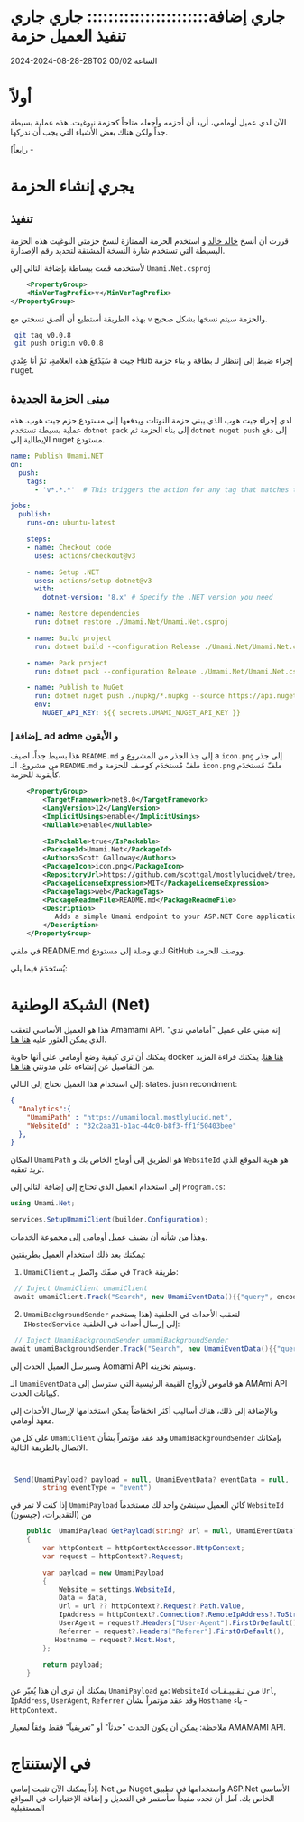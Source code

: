 # جاري إضافة::::::::::::::::::::::: جاري جاري تنفيذ العميل حزمة

<!--category-- ASP.NET, Umami, Nuget -->
<datetime class="hidden">2024-2024-08-28-28T02 الساعة 00/02</datetime>

# أولاً

الآن لدي عميل أومامي، أريد أن أحزمه وأجعله متاحاً كحزمة نيوغيت. هذه عملية بسيطة جداً ولكن هناك بعض الأشياء التي يجب أن ندركها.

[رابعاً -

# يجري إنشاء الحزمة

## تنفيذ

قررت أن أنسخ [خالد خالد](https://khalidabuhakmeh.com/) و استخدم الحزمة الممتازة لنسخ حزمتي النوغيت هذه الحزمة البسيطة التي تستخدم شارة النسخة المشتقة لتحديد رقم الإصدارة.

لأستخدمه قمت ببساطة بإضافة التالي إلى `Umami.Net.csproj` 

```xml
    <PropertyGroup>
    <MinVerTagPrefix>v</MinVerTagPrefix>
</PropertyGroup>
```

بهذه الطريقة أستطيع أن ألصق نسختي مع `v` والحزمة سيتم نسخها بشكل صحيح.

```bash
 git tag v0.0.8       
 git push origin v0.0.8

```

سَيَدْفعُ هذه العلامةِ، ثمّ أنا عِنْدي a جيت Hub إجراء ضبط إلى إنتظار لـ بطاقة و بناء حزمة nuget.

## مبنى الحزمة الجديدة

لدي إجراء جيت هوب الذي يبني حزمة النوتات ويدفعها إلى مستودع حزم جيت هوب. هذه عملية بسيطة تستخدم `dotnet pack` إلى بناء الحزمة ثم `dotnet nuget push` إلى دفع الإيطالية إلى nuget مستودع.

```yaml
name: Publish Umami.NET
on:
  push:
    tags:
      - 'v*.*.*'  # This triggers the action for any tag that matches the pattern v1.0.0, v2.1.3, etc.

jobs:
  publish:
    runs-on: ubuntu-latest

    steps:
    - name: Checkout code
      uses: actions/checkout@v3

    - name: Setup .NET
      uses: actions/setup-dotnet@v3
      with:
        dotnet-version: '8.x' # Specify the .NET version you need

    - name: Restore dependencies
      run: dotnet restore ./Umami.Net/Umami.Net.csproj

    - name: Build project
      run: dotnet build --configuration Release ./Umami.Net/Umami.Net.csproj --no-restore

    - name: Pack project
      run: dotnet pack --configuration Release ./Umami.Net/Umami.Net.csproj --no-build --output ./nupkg

    - name: Publish to NuGet
      run: dotnet nuget push ./nupkg/*.nupkg --source https://api.nuget.org/v3/index.json --api-key ${{ secrets.UMAMI_NUGET_API_KEY }}
      env:
        NUGET_API_KEY: ${{ secrets.UMAMI_NUGET_API_KEY }}
```

### إضافة إ_ ad adme و الأيقون

هذا بسيط جداً، اضيف `README.md` إلى جذ الجذر من المشروع و a `icon.png` إلى جذر من مشروع. الـ `README.md` ملفّ مُستخدَم كوصف للحزمة و `icon.png` ملفّ مُستخدَم كأيقونة للحزمة.

```xml
    <PropertyGroup>
        <TargetFramework>net8.0</TargetFramework>
        <LangVersion>12</LangVersion>
        <ImplicitUsings>enable</ImplicitUsings>
        <Nullable>enable</Nullable>

        <IsPackable>true</IsPackable>
        <PackageId>Umami.Net</PackageId>
        <Authors>Scott Galloway</Authors>
        <PackageIcon>icon.png</PackageIcon>
        <RepositoryUrl>https://github.com/scottgal/mostlylucidweb/tree/main/Umami.Net</RepositoryUrl>
        <PackageLicenseExpression>MIT</PackageLicenseExpression>
        <PackageTags>web</PackageTags>
        <PackageReadmeFile>README.md</PackageReadmeFile>
        <Description>
           Adds a simple Umami endpoint to your ASP.NET Core application.
        </Description>
    </PropertyGroup>
```

في ملفي README.md لدي وصلة إلى مستودع GitHub ووصف للحزمة.

يُستَخدَمَ فيما يلي:

# الشبكة الوطنية (Net)

هذا هو العميل الأساسي لتعقب Amamami API.
إنه مبني على عميل "أمامامي ندي" الذي يمكن العثور عليه [هنا هنا](https://github.com/umami-software/node).

يمكنك أن ترى كيفية وضع أومامي على أنها حاوية docker [هنا هنا](https://www.mostlylucid.net/blog/usingumamiforlocalanalytics).
يمكنك قراءة المزيد من التفاصيل عن إنشاءه على مدونتي [هنا هنا](https://www.mostlylucid.net/blog/addingumamitrackingclientfollowup).

إلى استخدام هذا العميل تحتاج إلى التالي: states. jusn recondment:

```json
{
  "Analytics":{
    "UmamiPath" : "https://umamilocal.mostlylucid.net",
    "WebsiteId" : "32c2aa31-b1ac-44c0-b8f3-ff1f50403bee"
  },
}
```

المكان `UmamiPath` هو الطريق إلى أوماج الخاص بك و `WebsiteId` هو هوية الموقع الذي تريد تعقبه.

إلى استخدام العميل الذي تحتاج إلى إضافة التالي إلى `Program.cs`:

```csharp
using Umami.Net;

services.SetupUmamiClient(builder.Configuration);
```

وهذا من شأنه أن يضيف عميل أومامي إلى مجموعة الخدمات.

يمكنك بعد ذلك استخدام العميل بطريقتين:

1.  `UmamiClient` في صفّك واتّصل بـ `Track` طريقة:

```csharp
 // Inject UmamiClient umamiClient
 await umamiClient.Track("Search", new UmamiEventData(){{"query", encodedQuery}});
```

2.  `UmamiBackgroundSender` لتعقب الأحداث في الخلفية (هذا يستخدم `IHostedService` إلى إرسال أحداث في الخلفية:

```csharp
 // Inject UmamiBackgroundSender umamiBackgroundSender
await umamiBackgroundSender.Track("Search", new UmamiEventData(){{"query", encodedQuery}});
```

وسيرسل العميل الحدث إلى Aomami API وسيتم تخزينه.

الـ `UmamiEventData` هو قاموس لأزواج القيمة الرئيسية التي سترسل إلى AMAmi API كبيانات الحدث.

وبالإضافة إلى ذلك، هناك أساليب أكثر انخفاضاً يمكن استخدامها لإرسال الأحداث إلى معهد أومامي.

على كل من `UmamiClient` وقد عقد مؤتمراً بشأن `UmamiBackgroundSender` بإمكانك الاتصال بالطريقة التالية.

```csharp


 Send(UmamiPayload? payload = null, UmamiEventData? eventData = null,
        string eventType = "event")
```

إذا كنت لا تمر في `UmamiPayload` كائن العميل سينشئ واحد لك مستخدماً `WebsiteId` (من (التقديرات، (جيسون

```csharp
    public  UmamiPayload GetPayload(string? url = null, UmamiEventData? data = null)
    {
        var httpContext = httpContextAccessor.HttpContext;
        var request = httpContext?.Request;

        var payload = new UmamiPayload
        {
            Website = settings.WebsiteId,
            Data = data,
            Url = url ?? httpContext?.Request?.Path.Value,
            IpAddress = httpContext?.Connection?.RemoteIpAddress?.ToString(),
            UserAgent = request?.Headers["User-Agent"].FirstOrDefault(),
            Referrer = request?.Headers["Referer"].FirstOrDefault(),
           Hostname = request?.Host.Host,
        };
        
        return payload;
    }

```

يمكنك أن ترى أن هذا يُعبّر عن `UmamiPayload` مع: `WebsiteId` مـن تـقـييـقـات `Url`, `IpAddress`, `UserAgent`, `Referrer` وقد عقد مؤتمراً بشأن `Hostname` باء - `HttpContext`.

ملاحظة: يمكن أن يكون الحدث "حدثاً" أو "تعريفياً" فقط وفقاً لمعيار AMAMAMI API.

# في الإستنتاج

إذاً يمكنك الآن تثبيت إمامي. Net من Nuget واستخدامها في تطبيق ASP.Net الأساسي الخاص بك. آمل أن تجده مفيداً سأستمر في التعديل و إضافة الإختبارات في المواقع المستقبلية